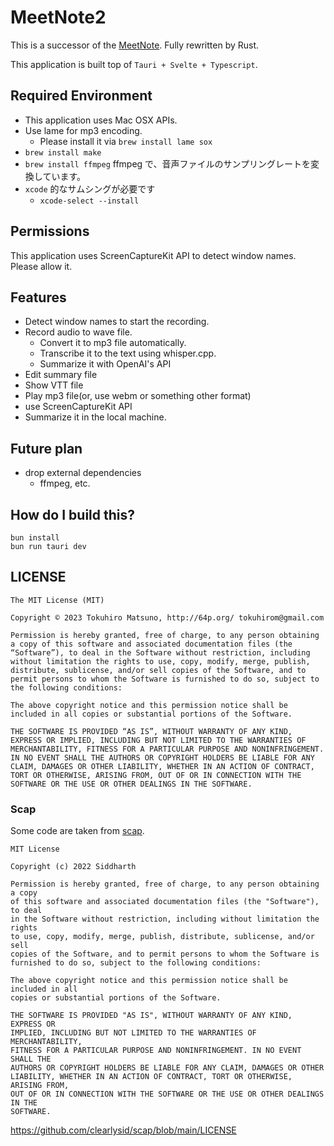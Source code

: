 # MeetNote2

This is a successor of the [MeetNote](https://github.com/tokuhirom/meetnote).
Fully rewritten by Rust.

This application is built top of `Tauri + Svelte + Typescript`.

## Required Environment

 * This application uses Mac OSX APIs.
 * Use lame for mp3 encoding.
   * Please install it via `brew install lame sox`
 * `brew install make `
 * `brew install ffmpeg` ffmpeg で、音声ファイルのサンプリングレートを変換しています。
 * `xcode` 的なサムシングが必要です
   * `xcode-select --install`

## Permissions

This application uses ScreenCaptureKit API to detect window names.
Please allow it.

## Features

 * Detect window names to start the recording.
 * Record audio to wave file.
   * Convert it to mp3 file automatically.
   * Transcribe it to the text using whisper.cpp.
   * Summarize it with OpenAI's API
 * Edit summary file
 * Show VTT file
 * Play mp3 file(or, use webm or something other format)
 * use ScreenCaptureKit API
 * Summarize it in the local machine.

## Future plan

 * drop external dependencies
   * ffmpeg, etc.

## How do I build this?

    bun install
    bun run tauri dev

## LICENSE

    The MIT License (MIT)

    Copyright © 2023 Tokuhiro Matsuno, http://64p.org/ tokuhirom@gmail.com

    Permission is hereby granted, free of charge, to any person obtaining a copy of this software and associated documentation files (the “Software”), to deal in the Software without restriction, including without limitation the rights to use, copy, modify, merge, publish, distribute, sublicense, and/or sell copies of the Software, and to permit persons to whom the Software is furnished to do so, subject to the following conditions:

    The above copyright notice and this permission notice shall be included in all copies or substantial portions of the Software.

    THE SOFTWARE IS PROVIDED “AS IS”, WITHOUT WARRANTY OF ANY KIND, EXPRESS OR IMPLIED, INCLUDING BUT NOT LIMITED TO THE WARRANTIES OF MERCHANTABILITY, FITNESS FOR A PARTICULAR PURPOSE AND NONINFRINGEMENT. IN NO EVENT SHALL THE AUTHORS OR COPYRIGHT HOLDERS BE LIABLE FOR ANY CLAIM, DAMAGES OR OTHER LIABILITY, WHETHER IN AN ACTION OF CONTRACT, TORT OR OTHERWISE, ARISING FROM, OUT OF OR IN CONNECTION WITH THE SOFTWARE OR THE USE OR OTHER DEALINGS IN THE SOFTWARE.

### Scap

Some code are taken from [scap](https://github.com/clearlysid/scap).

    MIT License

    Copyright (c) 2022 Siddharth

    Permission is hereby granted, free of charge, to any person obtaining a copy
    of this software and associated documentation files (the "Software"), to deal
    in the Software without restriction, including without limitation the rights
    to use, copy, modify, merge, publish, distribute, sublicense, and/or sell
    copies of the Software, and to permit persons to whom the Software is
    furnished to do so, subject to the following conditions:

    The above copyright notice and this permission notice shall be included in all
    copies or substantial portions of the Software.

    THE SOFTWARE IS PROVIDED "AS IS", WITHOUT WARRANTY OF ANY KIND, EXPRESS OR
    IMPLIED, INCLUDING BUT NOT LIMITED TO THE WARRANTIES OF MERCHANTABILITY,
    FITNESS FOR A PARTICULAR PURPOSE AND NONINFRINGEMENT. IN NO EVENT SHALL THE
    AUTHORS OR COPYRIGHT HOLDERS BE LIABLE FOR ANY CLAIM, DAMAGES OR OTHER
    LIABILITY, WHETHER IN AN ACTION OF CONTRACT, TORT OR OTHERWISE, ARISING FROM,
    OUT OF OR IN CONNECTION WITH THE SOFTWARE OR THE USE OR OTHER DEALINGS IN THE
    SOFTWARE.

https://github.com/clearlysid/scap/blob/main/LICENSE

